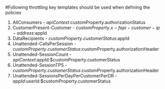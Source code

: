#Following throttling key templates should be used when defining the policies

1. AllConsumers - $apiContext:$customProperty.authorizationStatus
2. CustomerPresent-Customer - $customProperty.x-fapi-customer-ip-address:$appId
3. DataRecipients - $customProperty.customerStatus:$appId
4. Unattended-CallsPerSession - $customProperty.customerStatus:$customProperty.authorizationHeader
5. Unattended-SessionCount - $apiContext:$appId:$customProperty.customerStatus
6. Unattended-SessionTPS - $customProperty.customerStatus:$customProperty.authorizationHeader 	
7. Unattended-SessionsPerDayPerCustomerPerDR - $appId:$userId:$customProperty.customerStatus
